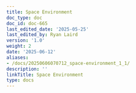 ```yaml
---
title: Space Environment
doc_type: doc
doc_id: doc-665
last_edited_date: '2025-05-25'
last_edited_by: Ryan Laird
version: '1.0'
weight: 2
date: '2025-06-12'
aliases:
- /docs/20250606070712_space-environment_1_1/
description: ''
linkTitle: Space Environment
type: docs
---
```


